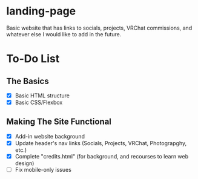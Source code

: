# landing-page
Basic website that has links to socials, projects, VRChat commissions, and whatever else I would like to add in the future.

# To-Do List
## The Basics
- [x] Basic HTML structure
- [x] Basic CSS/Flexbox
## Making The Site Functional
- [x] Add-in website background
- [x] Update header's nav links (Socials, Projects, VRChat, Photograpghy, etc.)
- [x] Complete "credits.html" (for background, and recourses to learn web design)
- [  ] Fix mobile-only issues